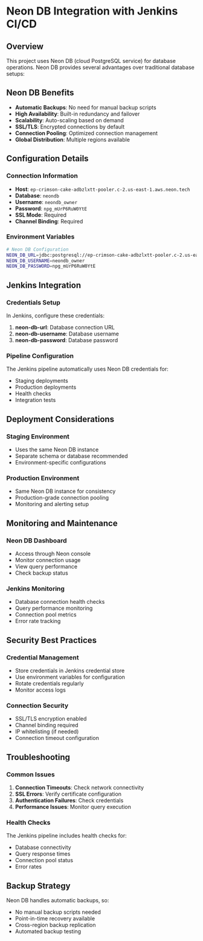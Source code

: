 # Neon DB Integration with Jenkins CI/CD

## Overview
This project uses Neon DB (cloud PostgreSQL service) for database operations. Neon DB provides several advantages over traditional database setups:

## Neon DB Benefits
- **Automatic Backups**: No need for manual backup scripts
- **High Availability**: Built-in redundancy and failover
- **Scalability**: Auto-scaling based on demand
- **SSL/TLS**: Encrypted connections by default
- **Connection Pooling**: Optimized connection management
- **Global Distribution**: Multiple regions available

## Configuration Details

### Connection Information
- **Host**: `ep-crimson-cake-adbzlxtt-pooler.c-2.us-east-1.aws.neon.tech`
- **Database**: `neondb`
- **Username**: `neondb_owner`
- **Password**: `npg_mUrP6RuW0YtE`
- **SSL Mode**: Required
- **Channel Binding**: Required

### Environment Variables
```bash
# Neon DB Configuration
NEON_DB_URL=jdbc:postgresql://ep-crimson-cake-adbzlxtt-pooler.c-2.us-east-1.aws.neon.tech/neondb?sslmode=require&channelBinding=require
NEON_DB_USERNAME=neondb_owner
NEON_DB_PASSWORD=npg_mUrP6RuW0YtE
```

## Jenkins Integration

### Credentials Setup
In Jenkins, configure these credentials:
1. **neon-db-url**: Database connection URL
2. **neon-db-username**: Database username
3. **neon-db-password**: Database password

### Pipeline Configuration
The Jenkins pipeline automatically uses Neon DB credentials for:
- Staging deployments
- Production deployments
- Health checks
- Integration tests

## Deployment Considerations

### Staging Environment
- Uses the same Neon DB instance
- Separate schema or database recommended
- Environment-specific configurations

### Production Environment
- Same Neon DB instance for consistency
- Production-grade connection pooling
- Monitoring and alerting setup

## Monitoring and Maintenance

### Neon DB Dashboard
- Access through Neon console
- Monitor connection usage
- View query performance
- Check backup status

### Jenkins Monitoring
- Database connection health checks
- Query performance monitoring
- Connection pool metrics
- Error rate tracking

## Security Best Practices

### Credential Management
- Store credentials in Jenkins credential store
- Use environment variables for configuration
- Rotate credentials regularly
- Monitor access logs

### Connection Security
- SSL/TLS encryption enabled
- Channel binding required
- IP whitelisting (if needed)
- Connection timeout configuration

## Troubleshooting

### Common Issues
1. **Connection Timeouts**: Check network connectivity
2. **SSL Errors**: Verify certificate configuration
3. **Authentication Failures**: Check credentials
4. **Performance Issues**: Monitor query execution

### Health Checks
The Jenkins pipeline includes health checks for:
- Database connectivity
- Query response times
- Connection pool status
- Error rates

## Backup Strategy
Neon DB handles automatic backups, so:
- No manual backup scripts needed
- Point-in-time recovery available
- Cross-region backup replication
- Automated backup testing
